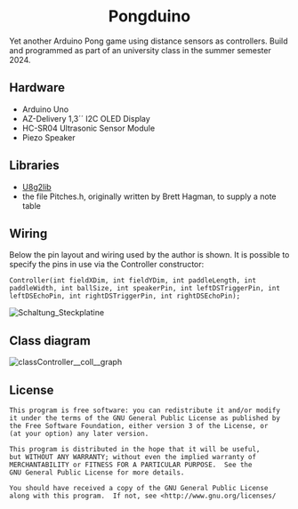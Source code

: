 <h1 align="center">
Pongduino
</h1>

Yet another Arduino Pong game using distance sensors as controllers. Build and programmed as part of an university class in the summer semester 2024.

## Hardware

- Arduino Uno
- AZ-Delivery 1,3´´ I2C OLED Display
- HC-SR04 Ultrasonic Sensor Module
- Piezo Speaker

## Libraries

- [U8g2lib](https://github.com/olikraus/u8g2)
- the file Pitches.h, originally written by Brett Hagman, to supply a note table

## Wiring

Below the pin layout and wiring used by the author is shown. It is possible to specify the pins in use via the Controller constructor:

```
Controller(int fieldXDim, int fieldYDim, int paddleLength, int paddleWidth, int ballSize, int speakerPin, int leftDSTriggerPin, int leftDSEchoPin, int rightDSTriggerPin, int rightDSEchoPin);
```

![Schaltung_Steckplatine](https://github.com/user-attachments/assets/c2991407-2c82-42f7-a19e-bc8822909a67)

## Class diagram

![classController__coll__graph](https://github.com/user-attachments/assets/68b7c27c-1871-41ab-8958-f2886254c901)

## License

    This program is free software: you can redistribute it and/or modify
    it under the terms of the GNU General Public License as published by
    the Free Software Foundation, either version 3 of the License, or
    (at your option) any later version.

    This program is distributed in the hope that it will be useful,
    but WITHOUT ANY WARRANTY; without even the implied warranty of
    MERCHANTABILITY or FITNESS FOR A PARTICULAR PURPOSE.  See the
    GNU General Public License for more details.

    You should have received a copy of the GNU General Public License
    along with this program.  If not, see <http://www.gnu.org/licenses/
